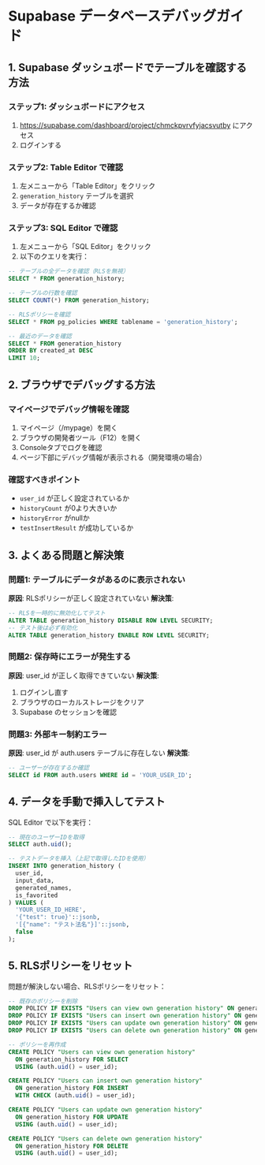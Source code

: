 # Supabase データベースデバッグガイド

## 1. Supabase ダッシュボードでテーブルを確認する方法

### ステップ1: ダッシュボードにアクセス
1. https://supabase.com/dashboard/project/chmckpvrvfyjacsvutby にアクセス
2. ログインする

### ステップ2: Table Editor で確認
1. 左メニューから「Table Editor」をクリック
2. `generation_history` テーブルを選択
3. データが存在するか確認

### ステップ3: SQL Editor で確認
1. 左メニューから「SQL Editor」をクリック
2. 以下のクエリを実行：

```sql
-- テーブルの全データを確認（RLSを無視）
SELECT * FROM generation_history;

-- テーブルの行数を確認
SELECT COUNT(*) FROM generation_history;

-- RLSポリシーを確認
SELECT * FROM pg_policies WHERE tablename = 'generation_history';

-- 最近のデータを確認
SELECT * FROM generation_history
ORDER BY created_at DESC
LIMIT 10;
```

## 2. ブラウザでデバッグする方法

### マイページでデバッグ情報を確認
1. マイページ（/mypage）を開く
2. ブラウザの開発者ツール（F12）を開く
3. Consoleタブでログを確認
4. ページ下部にデバッグ情報が表示される（開発環境の場合）

### 確認すべきポイント
- `user_id` が正しく設定されているか
- `historyCount` が0より大きいか
- `historyError` がnullか
- `testInsertResult` が成功しているか

## 3. よくある問題と解決策

### 問題1: テーブルにデータがあるのに表示されない
**原因**: RLSポリシーが正しく設定されていない
**解決策**:
```sql
-- RLSを一時的に無効化してテスト
ALTER TABLE generation_history DISABLE ROW LEVEL SECURITY;
-- テスト後は必ず有効化
ALTER TABLE generation_history ENABLE ROW LEVEL SECURITY;
```

### 問題2: 保存時にエラーが発生する
**原因**: user_id が正しく取得できていない
**解決策**:
1. ログインし直す
2. ブラウザのローカルストレージをクリア
3. Supabase のセッションを確認

### 問題3: 外部キー制約エラー
**原因**: user_id が auth.users テーブルに存在しない
**解決策**:
```sql
-- ユーザーが存在するか確認
SELECT id FROM auth.users WHERE id = 'YOUR_USER_ID';
```

## 4. データを手動で挿入してテスト

SQL Editor で以下を実行：
```sql
-- 現在のユーザーIDを取得
SELECT auth.uid();

-- テストデータを挿入（上記で取得したIDを使用）
INSERT INTO generation_history (
  user_id,
  input_data,
  generated_names,
  is_favorited
) VALUES (
  'YOUR_USER_ID_HERE',
  '{"test": true}'::jsonb,
  '[{"name": "テスト法名"}]'::jsonb,
  false
);
```

## 5. RLSポリシーをリセット

問題が解決しない場合、RLSポリシーをリセット：
```sql
-- 既存のポリシーを削除
DROP POLICY IF EXISTS "Users can view own generation history" ON generation_history;
DROP POLICY IF EXISTS "Users can insert own generation history" ON generation_history;
DROP POLICY IF EXISTS "Users can update own generation history" ON generation_history;
DROP POLICY IF EXISTS "Users can delete own generation history" ON generation_history;

-- ポリシーを再作成
CREATE POLICY "Users can view own generation history"
  ON generation_history FOR SELECT
  USING (auth.uid() = user_id);

CREATE POLICY "Users can insert own generation history"
  ON generation_history FOR INSERT
  WITH CHECK (auth.uid() = user_id);

CREATE POLICY "Users can update own generation history"
  ON generation_history FOR UPDATE
  USING (auth.uid() = user_id);

CREATE POLICY "Users can delete own generation history"
  ON generation_history FOR DELETE
  USING (auth.uid() = user_id);
```